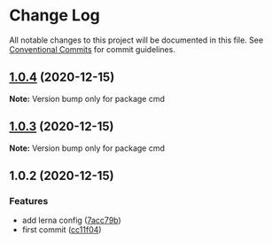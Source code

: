 # Change Log

All notable changes to this project will be documented in this file.
See [Conventional Commits](https://conventionalcommits.org) for commit guidelines.

## [1.0.4](https://github.com/arantespp/monorepo-example/compare/cmd@1.0.3...cmd@1.0.4) (2020-12-15)

**Note:** Version bump only for package cmd

## [1.0.3](https://github.com/arantespp/monorepo-example/compare/cmd@1.0.2...cmd@1.0.3) (2020-12-15)

**Note:** Version bump only for package cmd

## 1.0.2 (2020-12-15)

### Features

- add lerna config ([7acc79b](https://github.com/arantespp/monorepo-example/commit/7acc79b))
- first commit ([cc11f04](https://github.com/arantespp/monorepo-example/commit/cc11f04))
